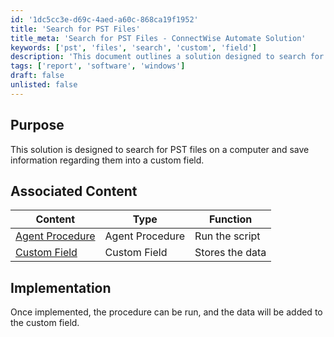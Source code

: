 ```yaml
---
id: '1dc5cc3e-d69c-4aed-a60c-868ca19f1952'
title: 'Search for PST Files'
title_meta: 'Search for PST Files - ConnectWise Automate Solution'
keywords: ['pst', 'files', 'search', 'custom', 'field']
description: 'This document outlines a solution designed to search for PST files on a computer and save relevant information into a custom field within ConnectWise Automate. It includes associated content links and implementation instructions.'
tags: ['report', 'software', 'windows']
draft: false
unlisted: false
---
```


## Purpose

This solution is designed to search for PST files on a computer and save information regarding them into a custom field.

## Associated Content

| Content                                                                 | Type            | Function          |
|-------------------------------------------------------------------------|-----------------|-------------------|
| [Agent Procedure](https://proval.itglue.com/DOC-5078775-13650440)     | Agent Procedure  | Run the script     |
| [Custom Field](https://proval.itglue.com/DOC-5078775-13650441)        | Custom Field     | Stores the data    |

## Implementation

Once implemented, the procedure can be run, and the data will be added to the custom field.

